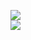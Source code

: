 [![](https://img.shields.io/badge/Made%20With-Github%20Spray-lightgrey.svg?style=for-the-badge&logo=github)](https://github.com/Annihil/github-spray#29704)  
[![](https://i.imgur.com/2DrTn0Z.gif)](https://github.com/Annihil/github-spray)
